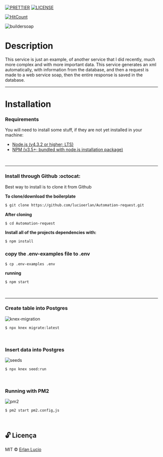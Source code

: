 [![PRETTIER](https://img.shields.io/badge/code_style-prettier-ff69b4.svg?style=flat-square)](https://gitter.im/jlongster/prettie)
[![LICENSE](https://img.shields.io/github/license/arshadkazmi42/awesome-github-init.svg)](https://github.com/arshadkazmi42/awesome-github-init/LICENSE)

[![HitCount](http://hits.dwyl.com/lucioerlan/Automation-request.svg)](http://hits.dwyl.com/lucioerlan/Automation-request)

![buildersoap](https://user-images.githubusercontent.com/67064886/89115436-96308d00-d45e-11ea-9f3e-23cc2a67e200.gif)
<br>


# Description 

This service is just an example, of another service that I did recently, much more complex and with more important data. This service generates an xml automatically, with information from the database, and then a request is made to a web service soap, then the entire response is saved in the database.
<br>



---

# Installation

### Requirements

You will need to install some stuff, if they are not yet installed in your machine:

* [Node.js (v4.3.2 or higher; LTS)](http://nodejs.org)
* [NPM (v3.5+; bundled with node.js installation package)](https://docs.npmjs.com/getting-started/installing-node#updating-npm)
<br>

---

### Install through Github :octocat:

Best way to install is to clone it from Github
<br>

**To clone/download the boilerplate**

```bash
$ git clone https://github.com/lucioerlan/Automation-request.git
```

**After cloning**

```bash
$ cd Automation-request
```

**Install all of the projects dependencies with:**

```bash
$ npm install

```


### copy the .env-examples file to .env

```
$ cp .env-examples .env
```

**running**

```bash
$ npm start

```
<br>

---

### Create table into Postgres
![knex-migration](https://user-images.githubusercontent.com/67064886/89115889-efe78600-d463-11ea-9c2d-c53fdb18b528.png)
```sh
$ npx knex migrate:latest
```
<br>



### Insert data into Postgres
![seeds](https://user-images.githubusercontent.com/67064886/89115891-f118b300-d463-11ea-8666-13605e7e3bc7.png)
```sh
$ npx knex seed:run
```
<br>




### Running with PM2

![pm2](https://user-images.githubusercontent.com/67064886/89115890-f0801c80-d463-11ea-9e59-320df400d6d5.png)

```
$ pm2 start pm2.config,js
```
<br>

## 🔓 Licença 
MIT © [Erlan Lucio](https://www.linkedin.com/in/erlanlucio/)


